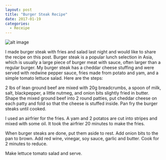 ```yaml
---
layout: post
title: "Burger Steak Recipe"
date: 2017-01-19
categories:
  - Receipe
---
```


![alt image](/images/webwxgetmsgimg.jpg)


I made burger steak with fries and salad last night and would like to share the recipe on this post. Burger steak is a popular lunch selection in Asia, which is usually a large piece of burger meat with sauce, often larger than a regular burger. My burger steak has a cheddar cheese stuffing and were served with redwine pepper sauce, fries made from potato and yam, and a simple tomato lettuce salad. Here are the steps:

2 lbs of lean ground beef are mixed with 20g breadcrumbs, a spoon of milk, salt, blackpepper, a little nutmeg, and onion bits slightly fried in butter. Shape the mixed ground beef into 2 round patties, put cheddar cheese on each patty and fold so that the cheese is stuffed inside. Pan fry the burger steaks until cooked.

I used an airfrier for the fries. A yam and 2 potatos are cut into stripes and mixed with some oil. It took the airfrier 20 minutes to make the fries.

When burger steaks are done, put them aside to rest. Add onion bits to the pan to brown. Add red wine, vinegar, soy sauce, garlic and butter. Cook for 2 minutes to reduce.

Make lettuce tomato salad and serve.

